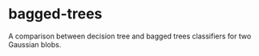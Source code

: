 # bagged-trees

A comparison between decision tree and bagged trees classifiers for two Gaussian blobs.
